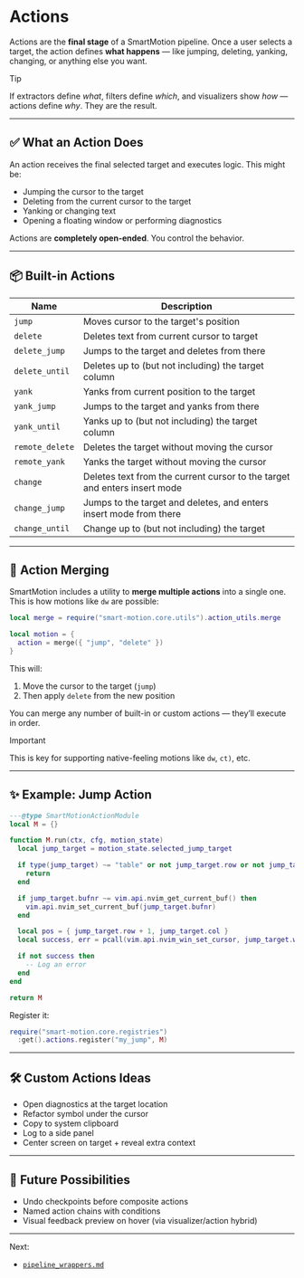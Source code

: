 # Actions

Actions are the **final stage** of a SmartMotion pipeline. Once a user selects a target, the action defines **what happens** — like jumping, deleting, yanking, changing, or anything else you want.

> [!TIP]
> If extractors define _what_, filters define _which_, and visualizers show _how_ — actions define _why_. They are the result.

---

## ✅ What an Action Does

An action receives the final selected target and executes logic. This might be:

- Jumping the cursor to the target
- Deleting from the current cursor to the target
- Yanking or changing text
- Opening a floating window or performing diagnostics

Actions are **completely open-ended**. You control the behavior.

---

## 📦 Built-in Actions

| Name            | Description                                                               |
| --------------- | ------------------------------------------------------------------------- |
| `jump`          | Moves cursor to the target's position                                     |
| `delete`        | Deletes text from current cursor to target                                |
| `delete_jump`   | Jumps to the target and deletes from there                                |
| `delete_until`  | Deletes up to (but not including) the target column                       |
| `yank`          | Yanks from current position to the target                                 |
| `yank_jump`     | Jumps to the target and yanks from there                                  |
| `yank_until`    | Yanks up to (but not including) the target column                         |
| `remote_delete` | Deletes the target without moving the cursor                              |
| `remote_yank`   | Yanks the target without moving the cursor                                |
| `change`        | Deletes text from the current cursor to the target and enters insert mode |
| `change_jump`   | Jumps to the target and deletes, and enters insert mode from there        |
| `change_until`  | Change up to (but not including) the target                               |

---

## 🔀 Action Merging

SmartMotion includes a utility to **merge multiple actions** into a single one. This is how motions like `dw` are possible:

```lua
local merge = require("smart-motion.core.utils").action_utils.merge

local motion = {
  action = merge({ "jump", "delete" })
}
```

This will:

1. Move the cursor to the target (`jump`)
2. Then apply `delete` from the new position

You can merge any number of built-in or custom actions — they’ll execute in order.

> [!IMPORTANT]
> This is key for supporting native-feeling motions like `dw`, `ct)`, etc.

---

## ✨ Example: Jump Action

```lua
---@type SmartMotionActionModule
local M = {}

function M.run(ctx, cfg, motion_state)
  local jump_target = motion_state.selected_jump_target

  if type(jump_target) ~= "table" or not jump_target.row or not jump_target.col then
    return
  end

  if jump_target.bufnr ~= vim.api.nvim_get_current_buf() then
    vim.api.nvim_set_current_buf(jump_target.bufnr)
  end

  local pos = { jump_target.row + 1, jump_target.col }
  local success, err = pcall(vim.api.nvim_win_set_cursor, jump_target.winid or 0, pos)

  if not success then
    -- Log an error
  end
end

return M
```

Register it:

```lua
require("smart-motion.core.registries")
  :get().actions.register("my_jump", M)
```

---

## 🛠 Custom Actions Ideas

- Open diagnostics at the target location
- Refactor symbol under the cursor
- Copy to system clipboard
- Log to a side panel
- Center screen on target + reveal extra context

---

## 🔮 Future Possibilities

- Undo checkpoints before composite actions
- Named action chains with conditions
- Visual feedback preview on hover (via visualizer/action hybrid)

---

Next:

- [`pipeline_wrappers.md`](./pipeline_wrappers.md)

